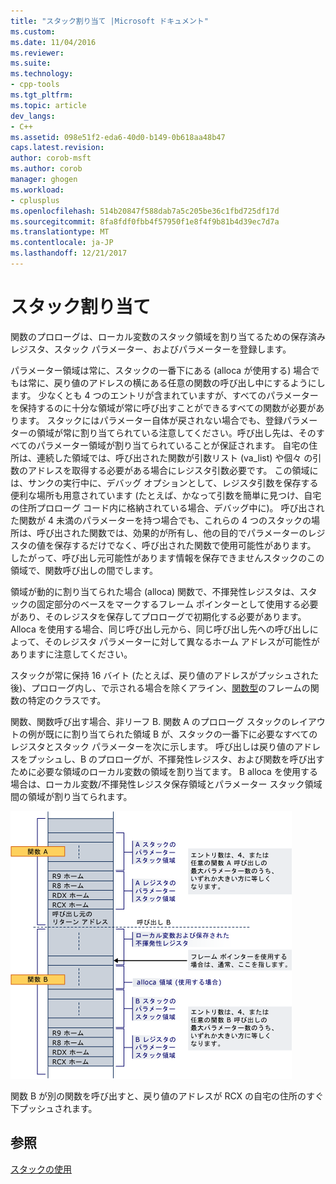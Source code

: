 ```yaml
---
title: "スタック割り当て |Microsoft ドキュメント"
ms.custom: 
ms.date: 11/04/2016
ms.reviewer: 
ms.suite: 
ms.technology:
- cpp-tools
ms.tgt_pltfrm: 
ms.topic: article
dev_langs:
- C++
ms.assetid: 098e51f2-eda6-40d0-b149-0b618aa48b47
caps.latest.revision: 
author: corob-msft
ms.author: corob
manager: ghogen
ms.workload:
- cplusplus
ms.openlocfilehash: 514b20847f588dab7a5c205be36c1fbd725df17d
ms.sourcegitcommit: 8fa8fdf0fbb4f57950f1e8f4f9b81b4d39ec7d7a
ms.translationtype: MT
ms.contentlocale: ja-JP
ms.lasthandoff: 12/21/2017
---
```

# <a name="stack-allocation"></a>スタック割り当て
関数のプロローグは、ローカル変数のスタック領域を割り当てるための保存済みレジスタ、スタック パラメーター、およびパラメーターを登録します。  
  
 パラメーター領域は常に、スタックの一番下にある (alloca が使用する) 場合でもは常に、戻り値のアドレスの横にある任意の関数の呼び出し中にするようにします。 少なくとも 4 つのエントリが含まれていますが、すべてのパラメーターを保持するのに十分な領域が常に呼び出すことができるすべての関数が必要があります。 スタックにはパラメーター自体が戻されない場合でも、登録パラメーターの領域が常に割り当てられている注意してください。呼び出し先は、そのすべてのパラメーター領域が割り当てられていることが保証されます。 自宅の住所は、連続した領域では、呼び出された関数が引数リスト (va_list) や個々 の引数のアドレスを取得する必要がある場合にレジスタ引数必要です。 この領域には、サンクの実行中に、デバッグ オプションとして、レジスタ引数を保存する便利な場所も用意されています (たとえば、かなって引数を簡単に見つけ、自宅の住所プロローグ コード内に格納されている場合、デバッグ中に)。 呼び出された関数が 4 未満のパラメーターを持つ場合でも、これらの 4 つのスタックの場所は、呼び出された関数では、効果的が所有し、他の目的でパラメーターのレジスタの値を保存するだけでなく、呼び出された関数で使用可能性があります。  したがって、呼び出し元可能性があります情報を保存できませんスタックのこの領域で、関数呼び出しの間でします。  
  
 領域が動的に割り当てられた場合 (alloca) 関数で、不揮発性レジスタは、スタックの固定部分のベースをマークするフレーム ポインターとして使用する必要があり、そのレジスタを保存してプロローグで初期化する必要があります。 Alloca を使用する場合、同じ呼び出し元から、同じ呼び出し先への呼び出しによって、そのレジスタ パラメーターに対して異なるホーム アドレスが可能性がありますに注意してください。  
  
 スタックが常に保持 16 バイト (たとえば、戻り値のアドレスがプッシュされた後)、プロローグ内し、で示される場合を除くアライン、[関数型](../build/function-types.md)のフレームの関数の特定のクラスです。  
  
 関数、関数呼び出す場合、非リーフ B. 関数 A のプロローグ スタックのレイアウトの例が既にに割り当てられた領域 B が、スタックの一番下に必要なすべてのレジスタとスタック パラメーターを次に示します。 呼び出しは戻り値のアドレスをプッシュし、B のプロローグが、不揮発性レジスタ、および関数を呼び出すために必要な領域のローカル変数の領域を割り当てます。 B alloca を使用する場合は、ローカル変数/不揮発性レジスタ保存領域とパラメーター スタック領域間の領域が割り当てられます。  
  
 ![AMD 変換例](../build/media/vcamd_conv_ex_5.png "vcAmd_conv_ex_5")  
  
 関数 B が別の関数を呼び出すと、戻り値のアドレスが RCX の自宅の住所のすぐ下プッシュされます。  
  
## <a name="see-also"></a>参照  
 [スタックの使用](../build/stack-usage.md)